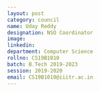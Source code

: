 ```yaml
---
layout: post
category: council
name: Uday Reddy
designation: NSO Coordinator
image:
linkedin:
department: Computer Science
rollno: CS19B1010
batch: B.Tech 2019-2023
session: 2019-2020
email: CS19B1010@iiitr.ac.in
---
```


<!-- @format -->
